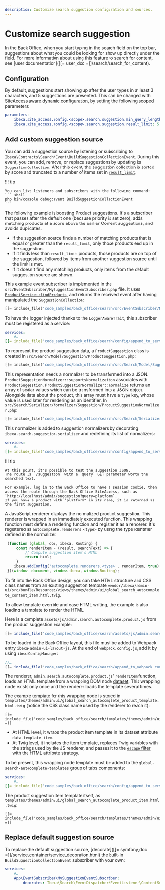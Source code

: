 ```yaml
---
description: Customize search suggestion configuration and sources.
---
```


# Customize search suggestion

In the Back Office, when you start typing in the search field on the top bar, suggestions about what you could be looking for show up directly under the field.
For more information about using this feature to search for content, see [user documentation]([[= user_doc =]]/search/search_for_content).

## Configuration

By default, suggestions start showing up after the user types in at least 3 characters, and 5 suggestions are presented.
This can be changed with [SiteAccess aware dynamic configuration](dynamic_configuration.md), by setting the following [scoped](multisite_configuration.md#scope) parameters:

```yaml
parameters:
    ibexa.site_access.config.<scope>.search.suggestion.min_query_length: 3
    ibexa.site_access.config.<scope>.search.suggestion.result_limit: 5
```

## Add custom suggestion source

You can add a suggestion source by listening or subscribing to `Ibexa\Contracts\Search\Event\BuildSuggestionCollectionEvent`.
During this event, you can add, remove, or replace suggestions by updating its `SuggestionCollection`.
After this event, the suggestion collection is sorted by score and truncated to a number of items set in [`result_limit`](#configuration).

!!! tip

    You can list listeners and subscribers with the following command:
    ``` shell
    php bin/console debug:event BuildSuggestionCollectionEvent
    ```

The following example is boosting Product suggestions.
It's a subscriber that passes after the default one (because priority is set zero), adds matching products at a score above the earlier Content suggestions, and avoids duplicates.

- If the suggestion source finds a number of matching products that is equal or greater than the `result_limit`, only those products end up in the suggestion.
- If it finds less than `result_limit` products, those products are on top of the suggestion, followed by items from another suggestion source until the limit is met.
- If it doesn't find any matching products, only items from the default suggestion source are shown.

This example event subscriber is implemented in the `src/EventSubscriber/MySuggestionEventSubscriber.php` file.
It uses [`ProductService::findProducts`](product_api.md#products), and returns the received event after having manipulated the `SuggestionCollection`:

``` php
[[= include_file('code_samples/back_office/search/src/EventSubscriber/MySuggestionEventSubscriber.php') =]]
```

To have the logger injected thanks to the `LoggerAwareTrait`, this subscriber must be registered as a service:

``` yaml
services:
    #…
[[= include_file('code_samples/back_office/search/config/append_to_services.yaml', 2, 3) =]]
```

To represent the product suggestion data, a `ProductSuggestion` class is created in `src/Search/Model/Suggestion/ProductSuggestion.php`:

``` php
[[= include_file('code_samples/back_office/search/src/Search/Model/Suggestion/ProductSuggestion.php') =]]
```

This representation needs a normalizer to be transformed into a JSON.
`ProductSuggestionNormalizer::supportsNormalization` associates with `ProductSuggestion`.
`ProductSuggestionNormalizer::normalize` returns an array of scalar values which can be transformed into a JSON object.
Alongside data about the product, this array must have a `type` key, whose value is used later for rendering as an identifier.
In `src/Search/Serializer/Normalizer/Suggestion/ProductSuggestionNormalizer.php`:

``` php
[[= include_file('code_samples/back_office/search/src/Search/Serializer/Normalizer/Suggestion/ProductSuggestionNormalizer.php') =]]
```

This normalizer is added to suggestion normalizers by decorating `ibexa.search.suggestion.serializer` and redefining its list of normalizers:

``` yaml
services:
    #…
[[= include_file('code_samples/back_office/search/config/append_to_services.yaml', 4, 20) =]]
```

!!! tip

    At this point, it's possible to test the suggestion JSON.
    The route is `/suggestion` with a `query` GET parameter worth the searched text.

    For example, log in to the Back Office to have a session cookie, then access the route through the Back Office SiteAccess, such as `http://localhost/admin/suggestion?query=platform`.
    If you have a product with "platform" in its name, it is returned as the first suggestion.

A JavaScript renderer displays the normalized product suggestion.
This renderer is wrapped in an immediately executed function.
This wrapping function must define a rendering function and register it as a renderer.
It's registered as `autocomplete.renderers.<type>` by using the type identifier defined in the normalizer.

```javascript
 (function (global, doc, ibexa, Routing) {
     const renderItem = (result, searchText) => {
         // Compute suggestion item's HTML
         return html;
     }
    ibexa.addConfig('autocomplete.renderers.<type>', renderItem, true);
 })(window, document, window.ibexa, window.Routing);
```

To fit into the Back Office design, you can take HTML structure and CSS class names from an existing suggestion template `vendor/ibexa/admin-ui/src/bundle/Resources/views/themes/admin/ui/global_search_autocomplete_content_item.html.twig`.

To allow template override and ease HTML writing, the example is also loading a template to render the HTML.

Here is a complete `assets/js/admin.search.autocomplete.product.js` from the product suggestion example:

``` js hl_lines="8"
[[= include_file('code_samples/back_office/search/assets/js/admin.search.autocomplete.product.js') =]]
```

To be loaded in the Back Office layout, this file must be added to Webpack entry `ibexa-admin-ui-layout-js`. 
At the end of `webpack.config.js`, add it by using `ibexaConfigManager`:

``` javascript
//…
[[= include_file('code_samples/back_office/search/append_to_webpack.config.js') =]]
```

The renderer, `admin.search.autocomplete.product.js`' `renderItem` function, loads an HTML template from a wrapping DOM node [dataset](https://developer.mozilla.org/en-US/docs/Web/API/HTMLElement/dataset).
This wrapping node exists only once and the renderer loads the template several times.

The example template for this wrapping node is stored in `templates/themes/admin/ui/global_search_autocomplete_product_template.html.twig` (notice the CSS class name used by the renderer to reach it):

``` html+twig hl_lines="2 3 9"
[[= include_file('code_samples/back_office/search/templates/themes/admin/ui/global_search_autocomplete_product_template.html.twig') =]]
```

- At HTML level, it wraps the product item template in its dataset attribute `data-template-item`.
- At Twig level, it includes the item template, replaces Twig variables with the strings used by the JS renderer,
  and passes it to the [`escape` filter](https://twig.symfony.com/doc/3.x/filters/escape.html) with the HTML attribute strategy.

To be present, this wrapping node template must be added to the `global-search-autocomplete-templates` group of tabs components:

``` yaml
services:
    #…
[[= include_file('code_samples/back_office/search/config/append_to_services.yaml', 22, 28) =]]
```

The product suggestion item template itself, as `templates/themes/admin/ui/global_search_autocomplete_product_item.html.twig`:

``` html+twig
[[= include_file('code_samples/back_office/search/templates/themes/admin/ui/global_search_autocomplete_product_item.html.twig') =]]
```

## Replace default suggestion source

To replace the default suggestion source, [decorate]([[= symfony_doc =]]/service_container/service_decoration.html) the built-in `BuildSuggestionCollectionEvent` subscriber with your own:

```yaml
services:
    #…
    App\EventSubscriber\MySuggestionEventSubscriber:
        decorates: Ibexa\Search\EventDispatcher\EventListener\ContentSuggestionSubscriber
```
